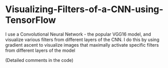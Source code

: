 # Visualizing-Filters-of-a-CNN-using-TensorFlow
I use a Convolutional Neural Network - the popular VGG16 model, and visualize various filters from different layers of the CNN. I do this by using gradient ascent to visualize images that maximally activate specific filters from different layers of the model

(Detailed comments in the code)
